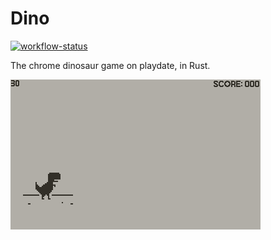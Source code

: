 # Dino

[![workflow-status](https://img.shields.io/github/actions/workflow/status/rusty-crank/dino/ci.yml?style=for-the-badge&logo=github&label=checks)](https://github.com/rusty-crank/dino/actions/workflows/ci.yml)

The chrome dinosaur game on playdate, in Rust.

![demo](./demo.gif)
